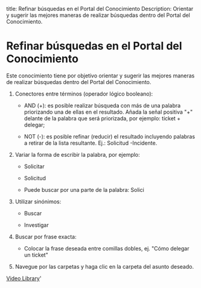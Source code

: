title: Refinar búsquedas en el Portal del Conocimiento
Description: Orientar y sugerir las mejores maneras de realizar búsquedas dentro del Portal del Conocimiento.
# Refinar búsquedas en el Portal del Conocimiento


Este conocimiento tiene por objetivo orientar y sugerir las mejores maneras de
realizar búsquedas dentro del Portal del Conocimiento.

1.  Conectores entre términos (operador lógico booleano):

    -   AND (+): es posible realizar búsqueda con más de una palabra priorizando una
    de ellas en el resultado. Añada la señal positiva "+" delante de la palabra
    que será priorizada, por ejemplo: ticket + delegar;

    -   NOT (-): es posible refinar (reducir) el resultado incluyendo palabras a
    retirar de la lista resultante. Ej.: Solicitud -Incidente.

2.  Variar la forma de escribir la palabra, por ejemplo:

    -   Solicitar

    -   Solicitud

    -   Puede buscar por una parte de la palabra: Solici

3.  Utilizar sinónimos:

    -   Buscar

    -   Investigar

4.  Buscar por frase exacta:

    -   Colocar la frase deseada entre comillas dobles, ej. "Cómo delegar un ticket"

5.  Navegue por las carpetas y haga clic en la carpeta del asunto deseado.




<i class='fa fa-youtube-play  fa-2x' style='color:#97ce17;vertical-align: middle;'> </i> [Video Library](https://www.youtube.com/playlist?list=PLB5qK2uzf2ROzG1nEl9sfg_Y3Hy6spefP)'

<!-- !!! tip "About"

    <b>Product/Version:</b> CITSmart | 8.00 &nbsp;&nbsp;
    <b>Updated:</b>01/24/2019 - Anna Martins
